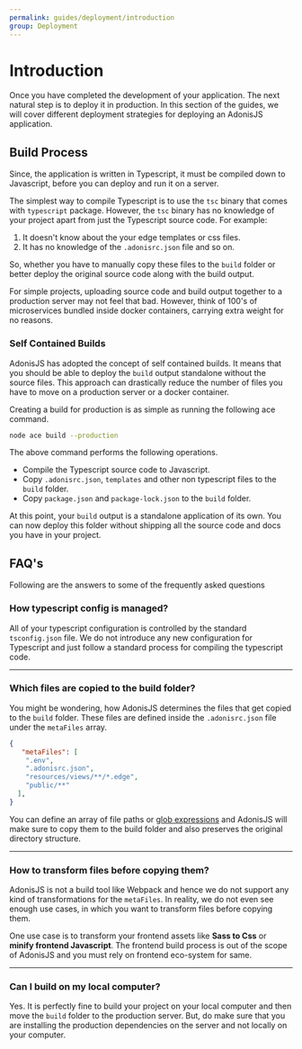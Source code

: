 ```yaml
---
permalink: guides/deployment/introduction
group: Deployment
---
```


# Introduction
Once you have completed the development of your application. The next natural step is to deploy it in production. In this section of the guides, we will cover different deployment strategies for deploying an AdonisJS application.

## Build Process
Since, the application is written in Typescript, it must be compiled down to Javascript, before you can deploy and run it on a server.

The simplest way to compile Typescript is to use the `tsc` binary that comes with `typescript` package. However, the `tsc` binary has no knowledge of your project apart from just the Typescript source code. For example: 

1. It doesn't know about the your edge templates or css files.
2. It has no knowledge of the `.adonisrc.json` file and so on.

So, whether you have to manually copy these files to the `build` folder or better deploy the original source code along with the build output.

For simple projects, uploading source code and build output together to a production server may not feel that bad. However, think of 100's of microservices bundled inside docker containers, carrying extra weight for no reasons.

### Self Contained Builds
AdonisJS has adopted the concept of self contained builds. It means that you should be able to deploy the `build` output standalone without the source files. This approach can drastically reduce the number of files you have to move on a production server or a docker container.

Creating a build for production is as simple as running the following ace command.

```sh
node ace build --production
```

The above command performs the following operations.

- Compile the Typescript source code to Javascript.
- Copy `.adonisrc.json`, `templates` and other non typescript files to the `build` folder.
- Copy `package.json` and `package-lock.json` to the `build` folder.

At this point, your `build` output is a standalone application of its own. You can now deploy this folder without shipping all the source code and docs you have in your project.

## FAQ's
Following are the answers to some of the frequently asked questions

### How typescript config is managed?
All of your typescript configuration is controlled by the standard `tsconfig.json` file. We do not introduce any new configuration for Typescript and just follow a standard process for compiling the typescript code.

---

### Which files are copied to the build folder?
You might be wondering, how AdonisJS determines the files that get copied to the `build` folder. These files are defined inside the `.adonisrc.json` file under the `metaFiles` array.

```json
{
   "metaFiles": [
    ".env",
    ".adonisrc.json",
    "resources/views/**/*.edge",
    "public/**"
  ],
}
```

You can define an array of file paths or [glob expressions](https://github.com/sindresorhus/globby#globbing-patterns) and AdonisJS will make sure to copy them to the build folder and also preserves the original directory structure.

---

### How to transform files before copying them?
AdonisJS is not a build tool like Webpack and hence we do not support any kind of transformations for the `metaFiles`. In reality, we do not even see enough use cases, in which you want to transform files before copying them.

One use case is to transform your frontend assets like **Sass to Css** or **minify frontend Javascript**. The frontend build process is out of the scope of AdonisJS and you must rely on frontend eco-system for same.

---

### Can I build on my local computer?
Yes. It is perfectly fine to build your project on your local computer and then move the `build` folder to the production server. But, do make sure that you are installing the production dependencies on the server and not locally on your computer.
